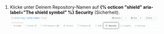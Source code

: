 1. Klicke unter Deinem Repository-Namen auf **{% octicon "shield" aria-label="The shield symbol" %} Security** (Sicherheit). ![Registerkarte „Security“ (Sicherheit)](/assets/images/help/repository/security-tab.png)
